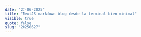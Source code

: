 ```yaml
---
date: "27-06-2025"
title: "NextJS markdown blog desde la terminal bien minimal"
visible: true
quote: false
slug: "20250627"
---
```


